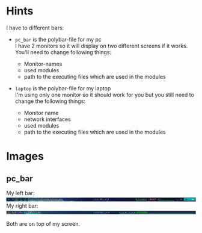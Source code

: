# Hints
I have to different bars:
  - `pc_bar` is the polybar-file for my pc <br>
     I have 2 monitors so it will display on two different screens if it works. <br>
     You'll need to change following things:
     - Monitor-names
     - used modules
     - path to the executing files which are used in the modules
     
  - `laptop` is the polybar-file for my laptop <br>
    I'm using only one monitor so it should work for you but you still need to change the following things:
    - Monitor name
    - network interfaces
    - used modules
    - path to the executing files which are used in the modules

# Images
## pc_bar
My left bar:
![Here](https://raw.githubusercontent.com/TornaxO7/my_configs/master/polybar/images/DP-Bar.png)
My right bar:
![LOL](https://raw.githubusercontent.com/TornaxO7/my_configs/master/polybar/images/Hdmi-Bar.png)

Both are on top of my screen.
